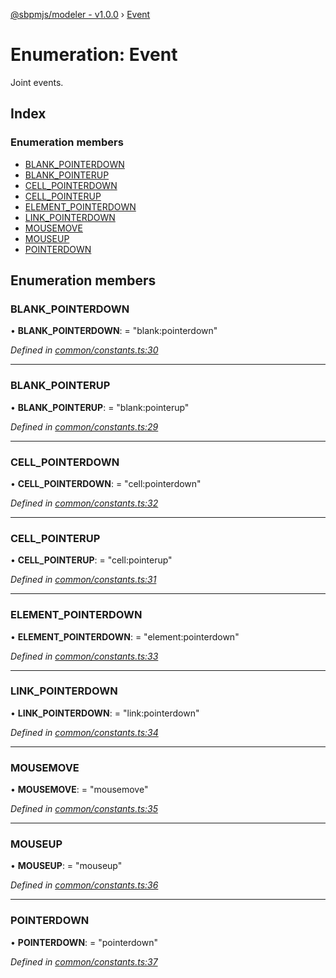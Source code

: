 [@sbpmjs/modeler - v1.0.0](../README.md) › [Event](event.md)

# Enumeration: Event

Joint events.

## Index

### Enumeration members

* [BLANK_POINTERDOWN](event.md#blank_pointerdown)
* [BLANK_POINTERUP](event.md#blank_pointerup)
* [CELL_POINTERDOWN](event.md#cell_pointerdown)
* [CELL_POINTERUP](event.md#cell_pointerup)
* [ELEMENT_POINTERDOWN](event.md#element_pointerdown)
* [LINK_POINTERDOWN](event.md#link_pointerdown)
* [MOUSEMOVE](event.md#mousemove)
* [MOUSEUP](event.md#mouseup)
* [POINTERDOWN](event.md#pointerdown)

## Enumeration members

###  BLANK_POINTERDOWN

• **BLANK_POINTERDOWN**: = "blank:pointerdown"

*Defined in [common/constants.ts:30](https://github.com/mkolodiy/sbpmjs/blob/97cb194/packages/sbpm-modeler/lib/common/constants.ts#L30)*

___

###  BLANK_POINTERUP

• **BLANK_POINTERUP**: = "blank:pointerup"

*Defined in [common/constants.ts:29](https://github.com/mkolodiy/sbpmjs/blob/97cb194/packages/sbpm-modeler/lib/common/constants.ts#L29)*

___

###  CELL_POINTERDOWN

• **CELL_POINTERDOWN**: = "cell:pointerdown"

*Defined in [common/constants.ts:32](https://github.com/mkolodiy/sbpmjs/blob/97cb194/packages/sbpm-modeler/lib/common/constants.ts#L32)*

___

###  CELL_POINTERUP

• **CELL_POINTERUP**: = "cell:pointerup"

*Defined in [common/constants.ts:31](https://github.com/mkolodiy/sbpmjs/blob/97cb194/packages/sbpm-modeler/lib/common/constants.ts#L31)*

___

###  ELEMENT_POINTERDOWN

• **ELEMENT_POINTERDOWN**: = "element:pointerdown"

*Defined in [common/constants.ts:33](https://github.com/mkolodiy/sbpmjs/blob/97cb194/packages/sbpm-modeler/lib/common/constants.ts#L33)*

___

###  LINK_POINTERDOWN

• **LINK_POINTERDOWN**: = "link:pointerdown"

*Defined in [common/constants.ts:34](https://github.com/mkolodiy/sbpmjs/blob/97cb194/packages/sbpm-modeler/lib/common/constants.ts#L34)*

___

###  MOUSEMOVE

• **MOUSEMOVE**: = "mousemove"

*Defined in [common/constants.ts:35](https://github.com/mkolodiy/sbpmjs/blob/97cb194/packages/sbpm-modeler/lib/common/constants.ts#L35)*

___

###  MOUSEUP

• **MOUSEUP**: = "mouseup"

*Defined in [common/constants.ts:36](https://github.com/mkolodiy/sbpmjs/blob/97cb194/packages/sbpm-modeler/lib/common/constants.ts#L36)*

___

###  POINTERDOWN

• **POINTERDOWN**: = "pointerdown"

*Defined in [common/constants.ts:37](https://github.com/mkolodiy/sbpmjs/blob/97cb194/packages/sbpm-modeler/lib/common/constants.ts#L37)*
